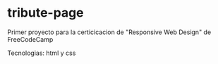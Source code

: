 # tribute-page

Primer proyecto para la certicicacion de "Responsive Web Design" de FreeCodeCamp

Tecnologias: html y css
